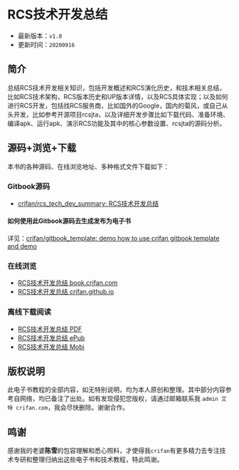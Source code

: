 # RCS技术开发总结

* 最新版本：`v1.0`
* 更新时间：`20200916`

## 简介

总结RCS技术开发相关知识，包括开发概述和RCS演化历史，和技术相关总结，比如RCS技术架构，RCS版本历史和UP版本详情，以及RCS具体实现；以及如何进行RCS开发，包括找RCS服务商，比如国外的Google，国内的菊风，或自己从头开发，比如参考开源项目rcsjta，以及详细开发步骤比如下载代码、准备环境、编译apk、运行apk、演示RCS功能及其中的核心参数设置、rcsjta的源码分析。

## 源码+浏览+下载

本书的各种源码、在线浏览地址、多种格式文件下载如下：

### Gitbook源码

* [crifan/rcs_tech_dev_summary: RCS技术开发总结](https://github.com/crifan/rcs_tech_dev_summary)

#### 如何使用此Gitbook源码去生成发布为电子书

详见：[crifan/gitbook_template: demo how to use crifan gitbook template and demo](https://github.com/crifan/gitbook_template)

### 在线浏览

* [RCS技术开发总结 book.crifan.com](http://book.crifan.com/books/rcs_tech_dev_summary/website)
* [RCS技术开发总结 crifan.github.io](https://crifan.github.io/rcs_tech_dev_summary/website)

### 离线下载阅读

* [RCS技术开发总结 PDF](http://book.crifan.com/books/rcs_tech_dev_summary/pdf/rcs_tech_dev_summary.pdf)
* [RCS技术开发总结 ePub](http://book.crifan.com/books/rcs_tech_dev_summary/epub/rcs_tech_dev_summary.epub)
* [RCS技术开发总结 Mobi](http://book.crifan.com/books/rcs_tech_dev_summary/mobi/rcs_tech_dev_summary.mobi)

## 版权说明

此电子书教程的全部内容，如无特别说明，均为本人原创和整理。其中部分内容参考自网络，均已备注了出处。如有发现侵犯您版权，请通过邮箱联系我 `admin 艾特 crifan.com`，我会尽快删除。谢谢合作。

## 鸣谢

感谢我的老婆**陈雪**的包容理解和悉心照料，才使得我`crifan`有更多精力去专注技术专研和整理归纳出这些电子书和技术教程，特此鸣谢。
